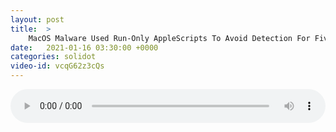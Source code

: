 ```yaml
---
layout: post
title:  >
    MacOS Malware Used Run-Only AppleScripts To Avoid Detection For Five Years
date:   2021-01-16 03:30:00 +0000
categories: solidot
video-id: vcqG62z3cQs
---
```


<audio src="/assets/b6cfae6606d0da78f54abe66fef772f9.mp3" style="width: 100%;" controls></audio>

